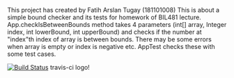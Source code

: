 This project has created by Fatih Arslan Tugay (181101008)
This is about a simple bound checker and its tests for homework of BIL481 lecture.
App.checkIsBetweenBounds method takes 4 parameters (int[] array, Integer index, int lowerBound, int upperBound) and checks if the number at "index"th index of array is between bounds. There may be some errors when array is empty or index is negative etc. AppTest checks these with some test cases.

[![Build Status](https://travis-ci.com/fthrslntgy/myDemoApp.svg?branch=main)](https://travis-ci.com/fthrslntgy/myDemoApp)
travis-ci logo!